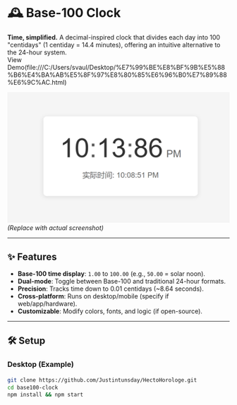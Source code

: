 # 🕰️ Base-100 Clock 

**Time, simplified.** A decimal-inspired clock that divides each day into 100 "centidays" (1 centiday = 14.4 minutes), offering an intuitive alternative to the 24-hour system.  
View Demo(file:///C:/Users/svaul/Desktop/%E7%99%BE%E8%BF%9B%E5%88%B6%E4%BA%AB%E5%8F%97%E8%80%85%E6%96%B0%E7%89%88%E6%9C%AC.html)

![Demo Screenshot](demo.png) *(Replace with actual screenshot)*  

---

## ✨ Features  
- **Base-100 time display**: `1.00` to `100.00` (e.g., `50.00` = solar noon).  
- **Dual-mode**: Toggle between Base-100 and traditional 24-hour formats.  
- **Precision**: Tracks time down to 0.01 centidays (~8.64 seconds).  
- **Cross-platform**: Runs on desktop/mobile (specify if web/app/hardware).  
- **Customizable**: Modify colors, fonts, and logic (if open-source).  

---

## 🛠️ Setup  

### Desktop (Example)  
```bash
git clone https://github.com/Justintunsday/HectoHorologe.git 
cd base100-clock  
npm install && npm start
